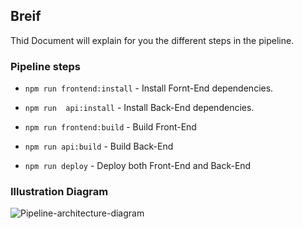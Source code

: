 ## Breif 
Thid Document will explain for you the different steps in the pipeline.

### Pipeline steps
- `npm run frontend:install`  - Install Fornt-End dependencies.

- `npm run  api:install`  - Install Back-End dependencies.
 
- `npm run frontend:build` - Build Front-End 

- `npm run api:build` - Build Back-End 

- `npm run deploy` - Deploy both Front-End and Back-End 


### Illustration Diagram
![Pipeline-architecture-diagram](https://user-images.githubusercontent.com/37004139/219265423-69fcdc3f-a5a5-4629-9053-f278a7742e76.png)
